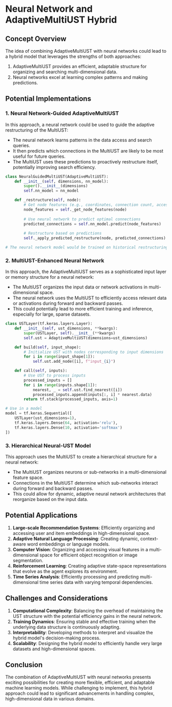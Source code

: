 # Neural Network and AdaptiveMultiUST Hybrid

## Concept Overview

The idea of combining AdaptiveMultiUST with neural networks could lead to a hybrid model that leverages the strengths of both approaches:

1. AdaptiveMultiUST provides an efficient, adaptable structure for organizing and searching multi-dimensional data.
2. Neural networks excel at learning complex patterns and making predictions.

## Potential Implementations

### 1. Neural Network-Guided AdaptiveMultiUST

In this approach, a neural network could be used to guide the adaptive restructuring of the MultiUST:

- The neural network learns patterns in the data access and search queries.
- It then predicts which connections in the MultiUST are likely to be most useful for future queries.
- The MultiUST uses these predictions to proactively restructure itself, potentially improving search efficiency.

```python
class NeuralGuidedMultiUST(AdaptiveMultiUST):
    def __init__(self, dimensions, nn_model):
        super().__init__(dimensions)
        self.nn_model = nn_model

    def _restructure(self, node):
        # Get node features (e.g., coordinates, connection count, access patterns)
        node_features = self._get_node_features(node)
        
        # Use neural network to predict optimal connections
        predicted_connections = self.nn_model.predict(node_features)
        
        # Restructure based on predictions
        self._apply_predicted_restructure(node, predicted_connections)

# The neural network model would be trained on historical restructuring data
```

### 2. MultiUST-Enhanced Neural Network

In this approach, the AdaptiveMultiUST serves as a sophisticated input layer or memory structure for a neural network:

- The MultiUST organizes the input data or network activations in multi-dimensional space.
- The neural network uses the MultiUST to efficiently access relevant data or activations during forward and backward passes.
- This could potentially lead to more efficient training and inference, especially for large, sparse datasets.

```python
class USTLayer(tf.keras.layers.Layer):
    def __init__(self, ust_dimensions, **kwargs):
        super(USTLayer, self).__init__(**kwargs)
        self.ust = AdaptiveMultiUST(dimensions=ust_dimensions)

    def build(self, input_shape):
        # Initialize UST with nodes corresponding to input dimensions
        for i in range(input_shape[1]):
            self.ust.add_node([i], f"input_{i}")

    def call(self, inputs):
        # Use UST to process inputs
        processed_inputs = []
        for i in range(inputs.shape[1]):
            nearest, _ = self.ust.find_nearest([i])
            processed_inputs.append(inputs[:, i] * nearest.data)
        return tf.stack(processed_inputs, axis=1)

# Use in a model
model = tf.keras.Sequential([
    USTLayer(ust_dimensions=1),
    tf.keras.layers.Dense(64, activation='relu'),
    tf.keras.layers.Dense(10, activation='softmax')
])
```

### 3. Hierarchical Neural-UST Model

This approach uses the MultiUST to create a hierarchical structure for a neural network:

- The MultiUST organizes neurons or sub-networks in a multi-dimensional feature space.
- Connections in the MultiUST determine which sub-networks interact during forward and backward passes.
- This could allow for dynamic, adaptive neural network architectures that reorganize based on the input data.

## Potential Applications

1. **Large-scale Recommendation Systems**: Efficiently organizing and accessing user and item embeddings in high-dimensional space.
2. **Adaptive Natural Language Processing**: Creating dynamic, context-aware word embeddings or language models.
3. **Computer Vision**: Organizing and accessing visual features in a multi-dimensional space for efficient object recognition or image segmentation.
4. **Reinforcement Learning**: Creating adaptive state-space representations that evolve as the agent explores its environment.
5. **Time Series Analysis**: Efficiently processing and predicting multi-dimensional time series data with varying temporal dependencies.

## Challenges and Considerations

1. **Computational Complexity**: Balancing the overhead of maintaining the UST structure with the potential efficiency gains in the neural network.
2. **Training Dynamics**: Ensuring stable and effective training when the underlying data structure is continuously adapting.
3. **Interpretability**: Developing methods to interpret and visualize the hybrid model's decision-making process.
4. **Scalability**: Designing the hybrid model to efficiently handle very large datasets and high-dimensional spaces.

## Conclusion

The combination of AdaptiveMultiUST with neural networks presents exciting possibilities for creating more flexible, efficient, and adaptable machine learning models. While challenging to implement, this hybrid approach could lead to significant advancements in handling complex, high-dimensional data in various domains.
